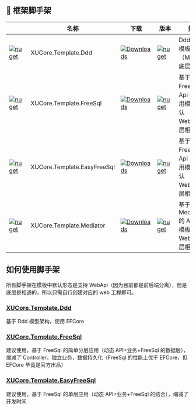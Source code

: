 ## 🍄 框架脚手架

|                                                                                                                                  | 名称                        | 下载                                                                                                                                    | 版本                                                                                                                                                      | 描述                                                   |
| -------------------------------------------------------------------------------------------------------------------------------- | --------------------------- | --------------------------------------------------------------------------------------------------------------------------------------- | --------------------------------------------------------------------------------------------------------------------------------------------------------- | ------------------------------------------------------ |
| [![nuget](https://shields.io/badge/-Nuget-blue?cacheSeconds=604800)](https://www.nuget.org/packages/XUCore.Template.Ddd)         | XUCore.Template.Ddd         | [![Downloads](https://img.shields.io/nuget/dt/XUCore.Template.Ddd.svg)](https://nuget.org/packages/XUCore.Template.Ddd)                 | [![nuget](https://img.shields.io/nuget/v/XUCore.Template.Ddd.svg?cacheSeconds=10800)](https://www.nuget.org/packages/XUCore.Template.Ddd)                 | Ddd 架构模板（Mvc/Api,底层相通）                       |
| [![nuget](https://shields.io/badge/-Nuget-blue?cacheSeconds=604800)](https://www.nuget.org/packages/XUCore.Template.FreeSql)     | XUCore.Template.FreeSql     | [![Downloads](https://img.shields.io/nuget/dt/XUCore.Template.FreeSql.svg)](https://nuget.org/packages/XUCore.Template.FreeSql)         | [![nuget](https://img.shields.io/nuget/v/XUCore.Template.FreeSql.svg?cacheSeconds=10800)](https://www.nuget.org/packages/XUCore.Template.FreeSql)         | 基于 FreeSql 的 Api 分层应用模板(默认 WebApi,底层相通) |
| [![nuget](https://shields.io/badge/-Nuget-blue?cacheSeconds=604800)](https://www.nuget.org/packages/XUCore.Template.EasyFreeSql) | XUCore.Template.EasyFreeSql | [![Downloads](https://img.shields.io/nuget/dt/XUCore.Template.EasyFreeSql.svg)](https://nuget.org/packages/XUCore.Template.EasyFreeSql) | [![nuget](https://img.shields.io/nuget/v/XUCore.Template.EasyFreeSql.svg?cacheSeconds=10800)](https://www.nuget.org/packages/XUCore.Template.EasyFreeSql) | 基于 FreeSql 的 Api 单层应用模板(默认 WebApi,底层相通) |
| [![nuget](https://shields.io/badge/-Nuget-blue?cacheSeconds=604800)](https://www.nuget.org/packages/XUCore.Template.Mediator)    | XUCore.Template.Mediator    | [![Downloads](https://img.shields.io/nuget/dt/XUCore.Template.Mediator.svg)](https://nuget.org/packages/XUCore.Template.Mediator)       | [![nuget](https://img.shields.io/nuget/v/XUCore.Template.Mediator.svg?cacheSeconds=10800)](https://www.nuget.org/packages/XUCore.Template.Mediator)       | 基于 Mediator 的 Api 应用模板(默认 WebApi,底层相通)    |

## 如何使用脚手架

所有脚手架在模板中默认形态是支持 WebApi（因为目前都是前后端分离），但是底层是相通的，所以只需自行创建对应的 web 工程即可。

### [XUCore.Template.Ddd](https://github.com/xuyiazl/XUCore.Template/tree/main/XUCore.Template.Ddd)

基于 Ddd 模型架构，使用 EFCore

### [XUCore.Template.FreeSql](https://github.com/xuyiazl/XUCore.Template/tree/main/XUCore.Template.FreeSql)

建议使用，基于 FreeSql 的简单分层应用（动态 API+业务+FreeSql 的数据层），缩减了 Controller，独立业务，数据持久化（FreeSql 的性能上优于 EFCore，但 EFCore 毕竟是官方出品）

### [XUCore.Template.EasyFreeSql](https://github.com/xuyiazl/XUCore.Template/tree/main/XUCore.Template.EasyFreeSql)

建议使用，基于 FreeSql 的单层应用（动态 API+业务+FreeSql 的结合），缩减了开发时间
